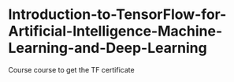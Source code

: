 # Introduction-to-TensorFlow-for-Artificial-Intelligence-Machine-Learning-and-Deep-Learning
Course course to get the TF certificate
